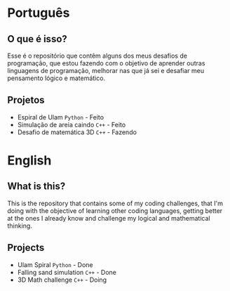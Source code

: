 # Português

## O que é isso?

Esse é o repositório que contêm alguns dos meus desafios de programação, que estou fazendo com o objetivo de aprender outras linguagens de programação, melhorar nas que já sei e desafiar meu pensamento lógico e matemático.

## Projetos
- Espiral de Ulam `Python` - Feito
- Simulação de areia caindo `C++` - Feito
- Desafio de matemática 3D `C++` - Fazendo

# English

## What is this?

This is the repository that contains some of my coding challenges, that I'm doing with the objective of learning other coding languages, getting better at the ones I already know and challenge my logical and mathematical thinking. 

## Projects
- Ulam Spiral `Python` - Done
- Falling sand simulation `C++` - Done
- 3D Math challenge `C++` - Doing